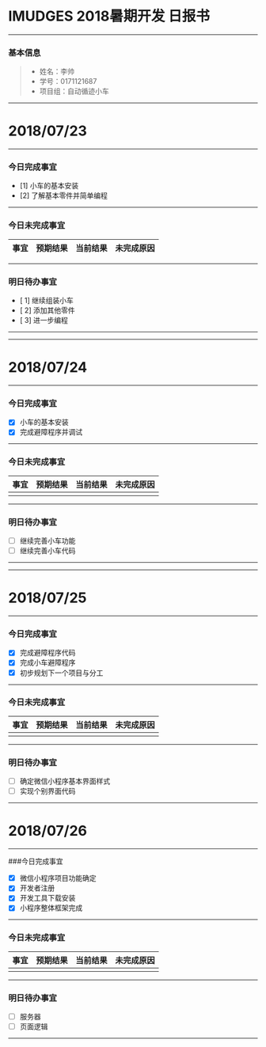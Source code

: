 

# IMUDGES 2018暑期开发 日报书
-------


### 基本信息
> * 姓名：李帅
> * 学号：0171121687
> * 项目组：自动循迹小车

-------


# 2018/07/23

-------

### 今日完成事宜
- [1]  小车的基本安装
- [2]  了解基本零件并简单编程

-----
### 今日未完成事宜


| 事宜     |预期结果| 当前结果  | 未完成原因   | 
| --------   | -----:  | -----:  | :----:  |



------
### 明日待办事宜
- [ 1] 继续组装小车
- [ 2] 添加其他零件
- [ 3] 进一步编程
-------




-------

# 2018/07/24

-------

### 今日完成事宜
- [x]  小车的基本安装
- [x]  完成避障程序并调试

-----
### 今日未完成事宜


| 事宜     |预期结果| 当前结果  | 未完成原因   | 
| --------   | -----:  | -----:  | :----:  |
|    |   |   |   |


------
### 明日待办事宜
- [ ] 继续完善小车功能
- [ ] 继续完善小车代码

-------

-------

# 2018/07/25

-------

### 今日完成事宜
- [x]  完成避障程序代码
- [x]  完成小车避障程序
- [x]  初步规划下一个项目与分工

-----
### 今日未完成事宜


| 事宜     |预期结果| 当前结果  | 未完成原因   | 
| --------   | -----:  | -----:  | :----:  |
|    |   |   |   |


------
### 明日待办事宜
- [ ] 确定微信小程序基本界面样式
- [ ] 实现个别界面代码

-------



# 2018/07/26

-------

###今日完成事宜
- [x]  微信小程序项目功能确定
- [x]  开发者注册
- [x] 开发工具下载安装
- [x] 小程序整体框架完成

-----
### 今日未完成事宜


| 事宜     |预期结果| 当前结果  | 未完成原因   | 
| --------   | -----:  | -----:  | :----:  |
|    |   |   |   |


------
### 明日待办事宜
- [ ] 服务器
- [ ] 页面逻辑
-------
